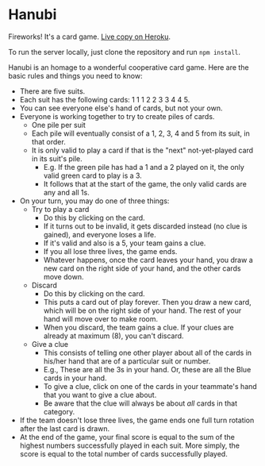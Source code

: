 Hanubi
======

Fireworks! It's a card game. [Live copy on Heroku](https://murmuring-lowlands-3725.herokuapp.com).

To run the server locally, just clone the repository and run `npm install`.

Hanubi is an homage to a wonderful cooperative card game. Here are the basic rules and things you need to know:

* There are five suits.
* Each suit has the following cards: 1 1 1 2 2 3 3 4 4 5.
* You can see everyone else's hand of cards, but not your own.
* Everyone is working together to try to create piles of cards.
  * One pile per suit
  * Each pile will eventually consist of a 1, 2, 3, 4 and 5 from its suit, in that order.
  * It is only valid to play a card if that is the "next" not-yet-played card in its suit's pile.
    * E.g. If the green pile has had a 1 and a 2 played on it, the only valid green card to play is a 3.
    * It follows that at the start of the game, the only valid cards are any and all 1s.
* On your turn, you may do one of three things:
  * Try to play a card
    * Do this by clicking on the card.
    * If it turns out to be invalid, it gets discarded instead (no clue is gained), and everyone loses a life.
    * If it's valid and also is a 5, your team gains a clue.
    * If you all lose three lives, the game ends.
    * Whatever happens, once the card leaves your hand, you draw a new card on the right side of your hand, and the other cards move down.
  * Discard
    * Do this by clicking on the card.
    * This puts a card out of play forever. Then you draw a new card, which will be on the right side of your hand. The rest of your hand will move over to make room.
    * When you discard, the team gains a clue. If your clues are already at maximum (8), you can't discard.
  * Give a clue
    * This consists of telling one other player about all of the cards in his/her hand that are of a particular suit or number.
    * E.g., These are all the 3s in your hand. Or, these are all the Blue cards in your hand.
    * To give a clue, click on one of the cards in your teammate's hand that you want to give a clue about.
    * Be aware that the clue will always be about *all* cards in that category.
* If the team doesn't lose three lives, the game ends one full turn rotation after the last card is drawn.
* At the end of the game, your final score is equal to the sum of the highest numbers successfully played in each suit. More simply, the score is equal to the total number of cards successfully played.

